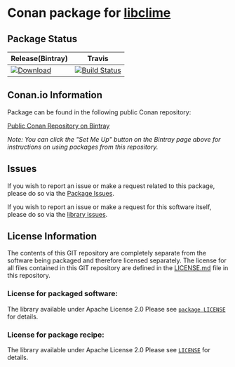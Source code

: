 # Conan package for [libclime][src-link]

## Package Status
| Release(Bintray) | Travis |
|---------|--------|
| [![Download][download-shield]][download-link] | [![Build Status][travis-shield]][travis-link]|

[src-link]: https://github.com/abbyssoul/libclime/
[download-shield]: https://api.bintray.com/packages/abbyssoul/public-conan/libclime/images/download.svg
[download-link]: https://bintray.com/abbyssoul/public-conan/libclime/_latestVersion
[travis-shield]: https://travis-ci.org/abbyssoul/conan-libclime.svg?branch=master
[travis-link]: https://travis-ci.org/abbyssoul/conan-libclime


## Conan.io Information

Package can be found in the following public Conan repository:

[Public Conan Repository on Bintray](https://bintray.com/abbyssoul/public-conan)

*Note: You can click the "Set Me Up" button on the Bintray page above for instructions on using packages from this repository.*

## Issues

If you wish to report an issue or make a request related to this package, please do so via the [Package Issues](https://github.com/abbyssoul/conan-libclime/issues).

If you wish to report an issue or make a request for this software itself, please do so via the [library issues](https://github.com/abbyssoul/libclime/issues).


## License Information

The contents of this GIT repository are completely separate from the software being packaged and therefore licensed separately. The license for all files contained in this GIT repository are defined in the [LICENSE.md](LICENSE.md) file in this repository.

### License for packaged software:

The library available under Apache License 2.0
Please see [`package LICENSE`](https://github.com/abbyssoul/libclime/blob/master/LICENSE) for details.


### License for package recipe:
  The library available under Apache License 2.0
  Please see [`LICENSE`](LICENSE) for details.
